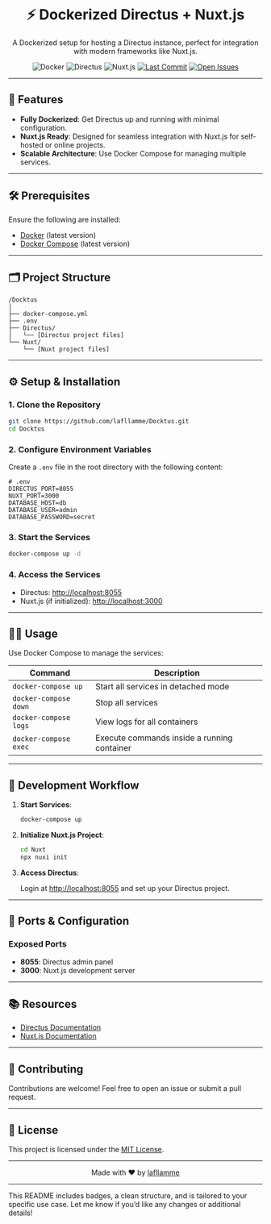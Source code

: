<h1 align="center">⚡ Dockerized Directus + Nuxt.js</h1>

<p align="center">
  A Dockerized setup for hosting a Directus instance, perfect for integration with modern frameworks like Nuxt.js.
</p>

<p align="center">
  <img src="https://img.shields.io/badge/Docker-Enabled-blue" alt="Docker">
  <img src="https://img.shields.io/badge/Directus-v9.0.0-blueviolet" alt="Directus">
  <img src="https://img.shields.io/badge/Nuxt.js-v3.0.0-blue" alt="Nuxt.js">
  <a href="https://github.com/lafllamme/Docktus/commits/main"><img src="https://img.shields.io/github/last-commit/lafllamme/Docktus" alt="Last Commit"></a>
  <a href="https://github.com/lafllamme/Docktus/issues"><img src="https://img.shields.io/github/issues/lafllamme/Docktus" alt="Open Issues"></a>
</p>

---

## 🚀 Features

- **Fully Dockerized**: Get Directus up and running with minimal configuration.
- **Nuxt.js Ready**: Designed for seamless integration with Nuxt.js for self-hosted or online projects.
- **Scalable Architecture**: Use Docker Compose for managing multiple services.

---

## 🛠 Prerequisites

Ensure the following are installed:

- [Docker](https://www.docker.com/get-started) (latest version)
- [Docker Compose](https://docs.docker.com/compose/install/) (latest version)

---

## 🗂 Project Structure

```plaintext
/Docktus
│
├── docker-compose.yml
├── .env
├── Directus/
│   └── [Directus project files]
└── Nuxt/
    └── [Nuxt project files]
```

---

## ⚙️ Setup & Installation

### 1. Clone the Repository

```bash
git clone https://github.com/lafllamme/Docktus.git
cd Docktus
```

### 2. Configure Environment Variables

Create a `.env` file in the root directory with the following content:

```env
# .env
DIRECTUS_PORT=8055
NUXT_PORT=3000
DATABASE_HOST=db
DATABASE_USER=admin
DATABASE_PASSWORD=secret
```

### 3. Start the Services

```bash
docker-compose up -d
```

### 4. Access the Services

- Directus: [http://localhost:8055](http://localhost:8055)
- Nuxt.js (if initialized): [http://localhost:3000](http://localhost:3000)

---

## 🧑‍💻 Usage

Use Docker Compose to manage the services:

| Command                 | Description                                  |
|-------------------------|----------------------------------------------|
| `docker-compose up`     | Start all services in detached mode          |
| `docker-compose down`   | Stop all services                            |
| `docker-compose logs`   | View logs for all containers                 |
| `docker-compose exec`   | Execute commands inside a running container  |

---

## 📐 Development Workflow

1. **Start Services**:

    ```bash
    docker-compose up
    ```

2. **Initialize Nuxt.js Project**:

    ```bash
    cd Nuxt
    npx nuxi init
    ```

3. **Access Directus**:

   Login at [http://localhost:8055](http://localhost:8055) and set up your Directus project.

---

## 🔧 Ports & Configuration

### Exposed Ports

- **8055**: Directus admin panel
- **3000**: Nuxt.js development server

---

## 📚 Resources

- [Directus Documentation](https://docs.directus.io/)
- [Nuxt.js Documentation](https://v3.nuxtjs.org/)

---

## 🤝 Contributing

Contributions are welcome! Feel free to open an issue or submit a pull request.

---

## 📄 License

This project is licensed under the [MIT License](https://opensource.org/licenses/MIT).

---

<p align="center">Made with ❤️ by <a href="https://github.com/lafllamme">lafllamme</a></p>

---

This README includes badges, a clean structure, and is tailored to your specific use case. Let me know if you’d like any changes or additional details!